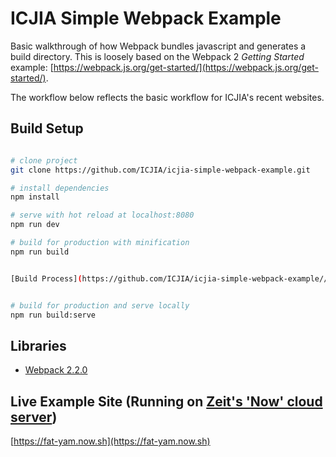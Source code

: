# ICJIA Simple Webpack Example

Basic walkthrough of how Webpack bundles javascript and generates a build directory. This is loosely based on the Webpack 2 *Getting Started* example: [https://webpack.js.org/get-started/](https://webpack.js.org/get-started/).

The workflow below reflects the basic workflow for ICJIA's recent websites.

## Build Setup

``` bash

# clone project
git clone https://github.com/ICJIA/icjia-simple-webpack-example.git

# install dependencies
npm install

# serve with hot reload at localhost:8080
npm run dev

# build for production with minification
npm run build


[Build Process](https://github.com/ICJIA/icjia-simple-webpack-example//raw/master/howto/build.gif)


# build for production and serve locally
npm run build:serve

```

## Libraries
- [Webpack 2.2.0](https://webpack.js.org/)


## Live Example Site (Running on [Zeit's 'Now' cloud server](https://zeit.co/blog/now-static))
[https://fat-yam.now.sh](https://fat-yam.now.sh)
